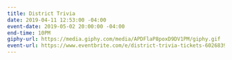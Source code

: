 ```yaml
---
title: District Trivia
date: 2019-04-11 12:53:00 -04:00
event-date: 2019-05-02 20:00:00 -04:00
end-time: 10PM
giphy-url: https://media.giphy.com/media/APDFlaP8poxD9DV1PM/giphy.gif
event-url: https://www.eventbrite.com/e/district-trivia-tickets-60268392384
---
```


